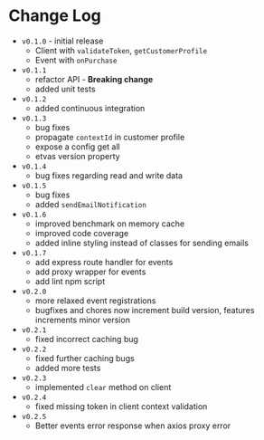 # Change Log

- `v0.1.0` - initial release
  - Client with `validateToken`, `getCustomerProfile`
  - Event with `onPurchase`
- `v0.1.1`
  - refactor API - **Breaking change**
  - added unit tests
- `v0.1.2`
  - added continuous integration
- `v0.1.3`
  - bug fixes
  - propagate `contextId` in customer profile
  - expose a config get all
  - etvas version property
- `v0.1.4`
  - bug fixes regarding read and write data
- `v0.1.5`
  - bug fixes
  - added `sendEmailNotification`
- `v0.1.6`
  - improved benchmark on memory cache
  - improved code coverage
  - added inline styling instead of classes for sending emails
- `v0.1.7`
  - add express route handler for events
  - add proxy wrapper for events
  - add lint npm script
- `v0.2.0`
  - more relaxed event registrations
  - bugfixes and chores now increment build version, features increments minor version
- `v0.2.1`
  - fixed incorrect caching bug
- `v0.2.2`
  - fixed further caching bugs
  - added more tests
- `v0.2.3`
  - implemented `clear` method on client
- `v0.2.4`
  - fixed missing token in client context validation
- `v0.2.5`
  - Better events error response when axios proxy error
